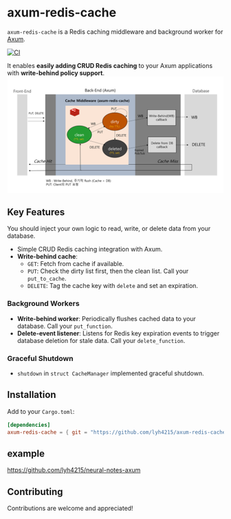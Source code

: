 # axum-redis-cache

`axum-redis-cache` is a Redis caching middleware and background worker for [Axum](https://github.com/tokio-rs/axum).

[![CI](https://github.com/lyh4215/axum-redis-cache/actions/workflows/ci.yml/badge.svg?branch=main)](https://github.com/lyh4215/axum-redis-cache/actions/workflows/ci.yml)


It enables **easily adding CRUD Redis caching** to your Axum applications with **write-behind policy support**.
![Diagram](.github/images/diagram.png)

## Key Features
You should inject your own logic to read, write, or delete data from your database.
- Simple CRUD Redis caching integration with Axum.
- **Write-behind cache**:
  - `GET`: Fetch from cache if available.
  - `PUT`: Check the dirty list first, then the clean list. Call your `put_to_cache`.
  - `DELETE`: Tag the cache key with `delete` and set an expiration.


### Background Workers

- **Write-behind worker**: Periodically flushes cached data to your database. Call your `put_function`.
- **Delete-event listener**: Listens for Redis key expiration events to trigger database deletion for stale data. Call your `delete_function`.

### Graceful Shutdown
- `shutdown` in `struct CacheManager` implemented graceful shutdown.

## Installation

Add to your `Cargo.toml`:

```toml
[dependencies]
axum-redis-cache = { git = "https://github.com/lyh4215/axum-redis-cache.git", branch = "main" }
```

## example
https://github.com/lyh4215/neural-notes-axum

## Contributing
Contributions are welcome and appreciated!